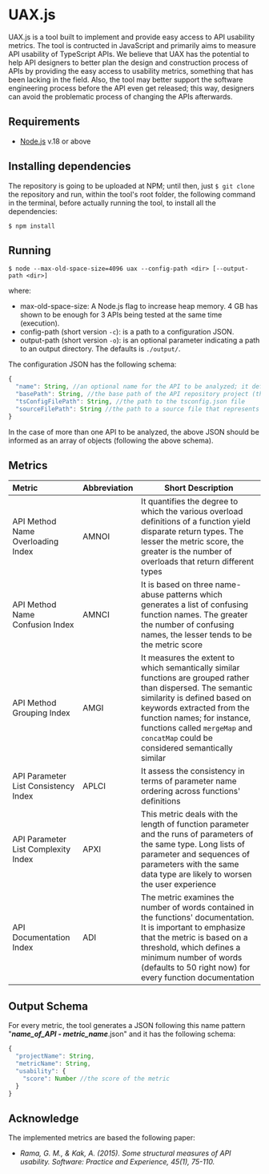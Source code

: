 # UAX.js

UAX.js is a tool built to implement and provide easy access to API usability metrics. The tool is contructed in JavaScript and primarily aims to measure API usability of TypeScript APIs. We believe that UAX has the potential to help API designers to better plan the design and construction process of APIs by providing the easy access to usability metrics, something that has been lacking in the field. Also, the tool may better support the software engineering process before the API even get released; this way, designers can avoid the problematic process of changing the APIs afterwards.

## Requirements
* [Node.js](https://nodejs.org/) v.18 or above

## Installing dependencies
The repository is going to be uploaded at NPM; until then, just `$ git clone` the repository and run, within the tool's root folder, the following command in the terminal, before actually running the tool, to install all the dependencies:

```console
$ npm install
```

## Running

```console
$ node --max-old-space-size=4096 uax --config-path <dir> [--output-path <dir>]
```
where:

* max-old-space-size: A Node.js flag to increase heap memory. 4 GB has shown to be enough for 3 APIs being tested at the same time (execution).
* config-path (short version `-c`): is a path to a configuration JSON.
* output-path (short version `-o`): is an optional parameter indicating a path to an output directory. The defaults is `./output/`.

The configuration JSON has the following schema:
```javascript
{
  "name": String, //an optional name for the API to be analyzed; it defaults to the last part of basePath
  "basePath": String, //the base path of the API repository project (the one with package.json)
  "tsConfigFilePath": String, //the path to the tsconfig.json file
  "sourceFilePath": String //the path to a source file that represents the main entry point of the API to be analyzed (i.e., with the exported constructs of the API)
}
```
In the case of more than one API to be analyzed, the above JSON should be informed as an array of objects (following the above schema).

## Metrics

| Metric        | Abbreviation   | Short Description  |
|:------------- |-------------| ----- |
| API Method Name Overloading Index | AMNOI | It quantifies the degree to which the various overload definitions of a function yield disparate return types. The lesser the metric score, the greater is the number of overloads that return different types |
| API Method Name Confusion Index | AMNCI | It is based on three name-abuse patterns which generates a list of confusing function names. The greater the number of confusing names, the lesser tends to be the metric score |
| API Method Grouping Index | AMGI | It measures the extent to which semantically similar functions are grouped rather than dispersed. The semantic similarity is defined based on keywords extracted from the function names; for instance, functions called `mergeMap` and `concatMap` could be considered semantically similar |
| API Parameter List Consistency Index | APLCI | It assess the consistency in terms of parameter name ordering across functions' definitions |
| API Parameter List Complexity Index | APXI | This metric deals with the length of function parameter and the runs of parameters of the same type. Long lists of parameter and sequences of parameters with the same data type are likely to worsen the user experience |
| API Documentation Index | ADI |  The metric examines the number of words contained in the functions' documentation. It is important to emphasize that the metric is based on a threshold, which defines a minimum number of words (defaults to 50 right now) for every function documentation |

## Output Schema
For every metric, the tool generates a JSON following this name pattern "_**name_of_API - metric_name**_.json" and it has the following schema:

```javascript
{
  "projectName": String,
  "metricName": String,
  "usability": {
    "score": Number //the score of the metric
  }
}
```

## Acknowledge
The implemented metrics are based the following paper:
* _Rama, G. M., & Kak, A. (2015). Some structural measures of API usability. Software: Practice and Experience, 45(1), 75-110._
